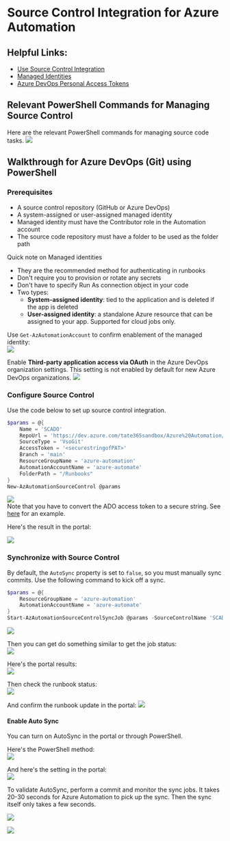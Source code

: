# Source Control Integration for Azure Automation
## Helpful Links:
- [Use Source Control Integration](https://docs.microsoft.com/en-us/azure/automation/source-control-integration)
- [Managed Identities](https://docs.microsoft.com/en-us/azure/automation/automation-security-overview#managed-identities)
- [Azure DevOps Personal Access Tokens](https://docs.microsoft.com/en-us/azure/devops/organizations/accounts/use-personal-access-tokens-to-authenticate?view=azure-devops&tabs=Windows) 

## Relevant PowerShell Commands for Managing Source Control
Here are the relevant PowerShell commands for managing source code tasks.
![](img/2022-08-28-05-36-58.png)


## Walkthrough for Azure DevOps (Git) using PowerShell

### Prerequisites
- A source control repository (GitHub or Azure DevOps)
- A system-assigned or user-assigned managed identity
- Managed identity must have the Contributor role in the Automation account
- The source code repository must have a folder to be used as the folder path

Quick note on Managed identities
- They are the recommended method for authenticating in runbooks
- Don't require you to provision or rotate any secrets
- Don't have to specify Run As connection object in your code
- Two types:
  - **System-assigned identity**: tied to the application and is deleted if the app is deleted
  - **User-assigned identity**: a standalone Azure resource that can be assigned to your app. Supported for cloud jobs only.

Use `Get-AzAutomationAccount` to confirm enablement of the managed identity:  
![](img/2022-08-27-06-35-49.png)

Enable **Third-party application access via OAuth** in the Azure DevOps organization settings. This setting is not enabled by default for new Azure DevOps organizations.
![](img/2022-08-27-06-38-35.png)

### Configure Source Control
Use the code below to set up source control integration.
```powershell
$params = @{
    Name = 'SCADO'
    RepoUrl = 'https://dev.azure.com/tate365sandbox/Azure%20Automation/_git/AzureAutomation'
    SourceType = 'VsoGit'
    AccessToken = '<securestringofPAT>'
    Branch = 'main'
    ResourceGroupName = 'azure-automation'
    AutomationAccountName = 'azure-automate'
    FolderPath = "/Runbooks"
}
New-AzAutomationSourceControl @params
```
![](img/2022-08-27-07-03-19.png)  
Note that you have to convert the ADO access token to a secure string. See [here](https://docs.microsoft.com/en-us/powershell/module/az.automation/new-azautomationsourcecontrol?view=azps-8.2.0#example-3) for an example.

Here's the result in the portal:

![](img/2022-08-27-07-04-54.png)


### Synchronize with Source Control
By default, the `AutoSync` property is set to `false`, so you must manually sync commits. Use the following command to kick off a sync.
```powershell
$params = @{
    ResourceGroupName = 'azure-automation'
    AutomationAccountName = 'azure-automate'
}
Start-AzAutomationSourceControlSyncJob @params -SourceControlName 'SCADO'
```
![](img/2022-08-28-05-41-28.png)

Then you can get do something similar to get the job status:  
![](img/2022-08-28-05-42-19.png)

Here's the portal results:  
![](img/2022-08-28-05-43-06.png)

Then check the runbook status:  
![](img/2022-08-28-05-45-23.png)

And confirm the runbook update in the portal:
![](img/2022-08-28-05-45-45.png)

#### Enable Auto Sync
You can turn on AutoSync in the portal or through PowerShell.

Here's the PowerShell method:  
![](img/2022-08-29-04-12-56.png)

And here's the setting in the portal:  
![](img/2022-08-29-04-13-49.png)

To validate AutoSync, perform a commit and monitor the sync jobs.  It takes 20-30 seconds for Azure Automation to pick up the sync. Then the sync itself only takes a few seconds.

![](img/2022-08-29-04-19-08.png)

![](img/2022-08-29-04-19-30.png)
